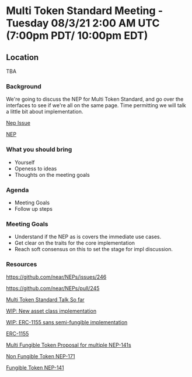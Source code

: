 # Multi Token Standard Meeting - Tuesday 08/3/21 2:00 AM UTC (7:00pm PDT/ 10:00pm EDT)

## Location 
TBA

### Background
We're going to discuss the NEP for Multi Token Standard, and go over the interfaces to see if we're all on the same page. Time permitting we will talk 
a little bit about implementation. 

[Nep Issue](https://github.com/near/NEPs/issues/246)

[NEP](https://github.com/near/NEPs/pull/245)


### What you should bring
- Yourself 
- Openess to ideas 
- Thoughts on the meeting goals 

### Agenda
- Meeting Goals
- Follow up steps

### Meeting Goals
- Understand if the NEP as is covers the immediate use cases. 
- Get clear on the traits for the core implementation
- Reach soft consensus on this to set the stage for impl discussion. 

### Resources 
https://github.com/near/NEPs/issues/246

https://github.com/near/NEPs/pull/245


[Multi Token Standard Talk So far](https://gov.near.org/t/multi-token-standard-discussion/2917)

[WIP: New asset class implementation ](https://github.com/shipsgold/multi-token-standard-impl/pull/1)

[WIP: ERC-1155 sans semi-fungible implementation](https://github.com/shipsgold/multi-token-standard-impl/pull/5)

[ERC-1155](https://github.com/ethereum/EIPs/issues/1155)

[Multi Fungible Token Proposal for multiple NEP-141s](https://github.com/near/NEPs/pull/228)

[Non Fungible Token NEP-171](https://github.com/near/NEPs/discussions/171)

[Fungible Token NEP-141](https://github.com/near/NEPs/discussions/146)
